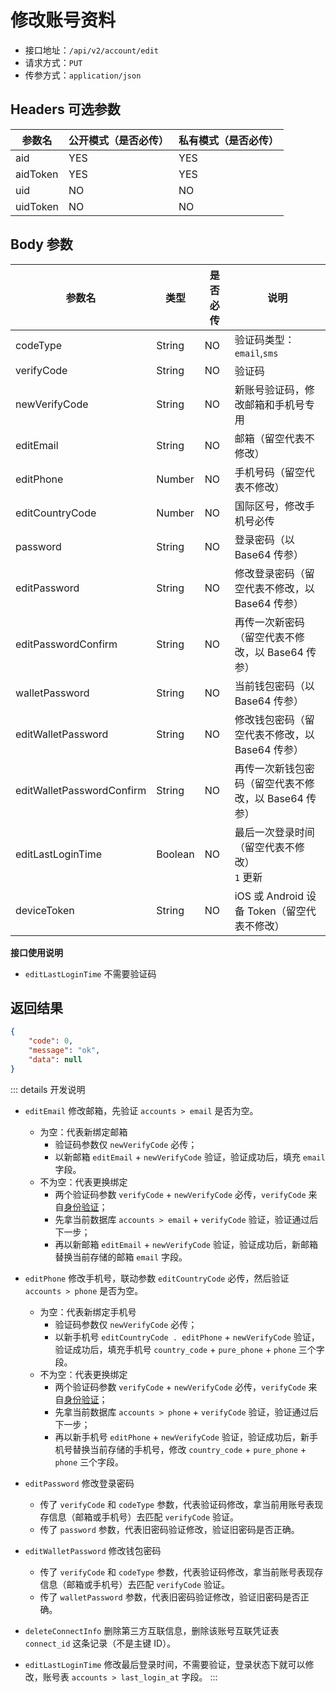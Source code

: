 # 修改账号资料

- 接口地址：`/api/v2/account/edit`
- 请求方式：`PUT`
- 传参方式：`application/json`

## Headers 可选参数

| 参数名 | 公开模式（是否必传） | 私有模式（是否必传） |
| --- | --- | --- |
| aid | YES | YES |
| aidToken | YES | YES |
| uid | NO | NO |
| uidToken | NO | NO |

## Body 参数

| 参数名 | 类型 | 是否必传 | 说明 |
| --- | --- | --- | --- |
| codeType | String | NO | 验证码类型：`email`,`sms` |
| verifyCode | String | NO | 验证码 |
| newVerifyCode | String | NO | 新账号验证码，修改邮箱和手机号专用 |
| editEmail | String | NO | 邮箱（留空代表不修改） |
| editPhone | Number | NO | 手机号码（留空代表不修改） |
| editCountryCode | Number | NO | 国际区号，修改手机号必传 |
| password | String | NO | 登录密码（以 Base64 传参） |
| editPassword | String | NO | 修改登录密码（留空代表不修改，以 Base64 传参） |
| editPasswordConfirm | String | NO | 再传一次新密码（留空代表不修改，以 Base64 传参） |
| walletPassword | String | NO | 当前钱包密码（以 Base64 传参） |
| editWalletPassword | String | NO | 修改钱包密码（留空代表不修改，以 Base64 传参） |
| editWalletPasswordConfirm | String | NO | 再传一次新钱包密码（留空代表不修改，以 Base64 传参） |
| editLastLoginTime | Boolean | NO | 最后一次登录时间（留空代表不修改）<br>`1` 更新 |
| deviceToken | String | NO | iOS 或 Android 设备 Token（留空代表不修改） |

**接口使用说明**

- `editLastLoginTime` 不需要验证码

## 返回结果

```json
{
    "code": 0,
    "message": "ok",
    "data": null
}
```

::: details 开发说明
- `editEmail` 修改邮箱，先验证 `accounts > email` 是否为空。
    - 为空：代表新绑定邮箱
        - 验证码参数仅 `newVerifyCode` 必传；
        - 以新邮箱 `editEmail` + `newVerifyCode` 验证，验证成功后，填充 `email` 字段。
    - 不为空：代表更换绑定
        - 两个验证码参数 `verifyCode` + `newVerifyCode` 必传，`verifyCode` 来自[身份验证](verify-identity.md)；
        - 先拿当前数据库 `accounts > email` + `verifyCode` 验证，验证通过后下一步；
        - 再以新邮箱 `editEmail` + `newVerifyCode` 验证，验证成功后，新邮箱替换当前存储的邮箱 `email` 字段。

- `editPhone` 修改手机号，联动参数 `editCountryCode` 必传，然后验证 `accounts > phone` 是否为空。
    - 为空：代表新绑定手机号
        - 验证码参数仅 `newVerifyCode` 必传；
        - 以新手机号 `editCountryCode . editPhone` + `newVerifyCode` 验证，验证成功后，填充手机号 `country_code` + `pure_phone` + `phone` 三个字段。
    - 不为空：代表更换绑定
        - 两个验证码参数 `verifyCode` + `newVerifyCode` 必传，`verifyCode` 来自[身份验证](verify-identity.md)；
        - 先拿当前数据库 `accounts > phone` + `verifyCode` 验证，验证通过后下一步；
        - 再以新手机号 `editPhone` + `newVerifyCode` 验证，验证成功后，新手机号替换当前存储的手机号，修改 `country_code` + `pure_phone` + `phone` 三个字段。

- `editPassword` 修改登录密码
    - 传了 `verifyCode` 和 `codeType` 参数，代表验证码修改，拿当前用账号表现存信息（邮箱或手机号）去匹配 `verifyCode` 验证。
    - 传了 `password` 参数，代表旧密码验证修改，验证旧密码是否正确。

- `editWalletPassword` 修改钱包密码
    - 传了 `verifyCode` 和 `codeType` 参数，代表验证码修改，拿当前账号表现存信息（邮箱或手机号）去匹配 `verifyCode` 验证。
    - 传了 `walletPassword` 参数，代表旧密码验证修改，验证旧密码是否正确。

- `deleteConnectInfo` 删除第三方互联信息，删除该账号互联凭证表 `connect_id` 这条记录（不是主键 ID）。

- `editLastLoginTime` 修改最后登录时间，不需要验证，登录状态下就可以修改，账号表 `accounts > last_login_at` 字段。
:::